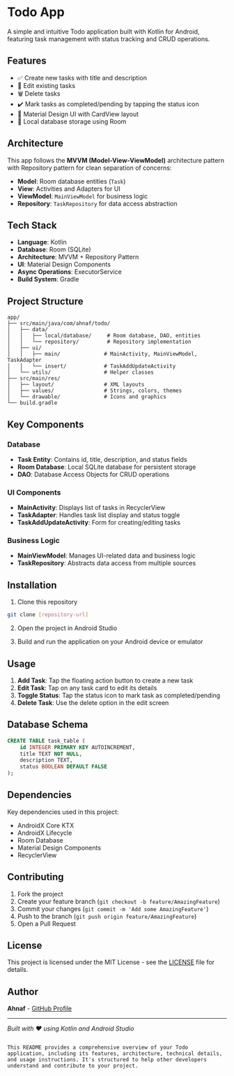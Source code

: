 # Todo App

A simple and intuitive Todo application built with Kotlin for Android, featuring task management with status tracking and CRUD operations.

## Features

- ✅ Create new tasks with title and description
- 📝 Edit existing tasks
- 🗑️ Delete tasks
- ✔️ Mark tasks as completed/pending by tapping the status icon
- 📱 Material Design UI with CardView layout
- 💾 Local database storage using Room

## Architecture

This app follows the **MVVM (Model-View-ViewModel)** architecture pattern with Repository pattern for clean separation of concerns:

- **Model**: Room database entities (`Task`)
- **View**: Activities and Adapters for UI
- **ViewModel**: `MainViewModel` for business logic
- **Repository**: `TaskRepository` for data access abstraction

## Tech Stack

- **Language**: Kotlin
- **Database**: Room (SQLite)
- **Architecture**: MVVM + Repository Pattern
- **UI**: Material Design Components
- **Async Operations**: ExecutorService
- **Build System**: Gradle

## Project Structure

```
app/
├── src/main/java/com/ahnaf/todo/
│   ├── data/
│   │   ├── local/database/     # Room database, DAO, entities
│   │   └── repository/         # Repository implementation
│   ├── ui/
│   │   ├── main/              # MainActivity, MainViewModel, TaskAdapter
│   │   └── insert/            # TaskAddUpdateActivity
│   └── utils/                 # Helper classes
├── src/main/res/
│   ├── layout/                # XML layouts
│   ├── values/                # Strings, colors, themes
│   └── drawable/              # Icons and graphics
└── build.gradle
```

## Key Components

### Database
- **Task Entity**: Contains id, title, description, and status fields
- **Room Database**: Local SQLite database for persistent storage
- **DAO**: Database Access Objects for CRUD operations

### UI Components
- **MainActivity**: Displays list of tasks in RecyclerView
- **TaskAdapter**: Handles task list display and status toggle
- **TaskAddUpdateActivity**: Form for creating/editing tasks

### Business Logic
- **MainViewModel**: Manages UI-related data and business logic
- **TaskRepository**: Abstracts data access from multiple sources

## Installation

1. Clone this repository
```bash
git clone [repository-url]
```

2. Open the project in Android Studio

3. Build and run the application on your Android device or emulator

## Usage

1. **Add Task**: Tap the floating action button to create a new task
2. **Edit Task**: Tap on any task card to edit its details
3. **Toggle Status**: Tap the status icon to mark task as completed/pending
4. **Delete Task**: Use the delete option in the edit screen

## Database Schema

```sql
CREATE TABLE task_table (
    id INTEGER PRIMARY KEY AUTOINCREMENT,
    title TEXT NOT NULL,
    description TEXT,
    status BOOLEAN DEFAULT FALSE
);
```

## Dependencies

Key dependencies used in this project:

- AndroidX Core KTX
- AndroidX Lifecycle
- Room Database
- Material Design Components
- RecyclerView

## Contributing

1. Fork the project
2. Create your feature branch (`git checkout -b feature/AmazingFeature`)
3. Commit your changes (`git commit -m 'Add some AmazingFeature'`)
4. Push to the branch (`git push origin feature/AmazingFeature`)
5. Open a Pull Request

## License

This project is licensed under the MIT License - see the [LICENSE](LICENSE) file for details.

## Author

**Ahnaf** - [GitHub Profile](https://github.com/ahnafbwd)

---

*Built with ❤️ using Kotlin and Android Studio*
```

This README provides a comprehensive overview of your Todo application, including its features, architecture, technical details, and usage instructions. It's structured to help other developers understand and contribute to your project.
